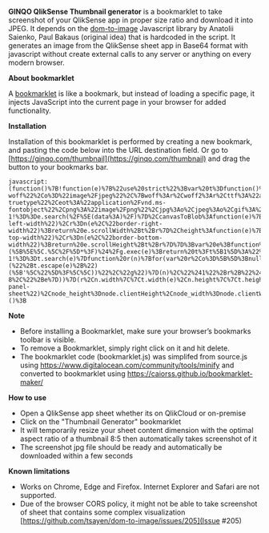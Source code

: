 
**GINQO QlikSense Thumbnail generator** is a bookmarklet to take screenshot of your QlikSense app in proper size ratio and download it into JPEG.
It depends on the [dom-to-image](https://github.com/tsayen/dom-to-image) Javascript library by Anatolii Saienko, Paul Bakaus (original idea) that is hardcoded in the script. It generates an image from the QlikSense sheet app in Base64 format with javascript without create external calls to any server or anything on every modern browser.




**About bookmarklet**

A [bookmarklet](https://en.wikipedia.org/wiki/Bookmarklet) is like a bookmark, but instead of loading a specific page, it injects JavaScript into the current page in your browser for added functionality. 





**Installation** 

Installation of this bookmarklet is performed by creating a new bookmark, and pasting the code below into  the URL destination field. Or go to [https://ginqo.com/thumbnail](https://ginqo.com/thumbnail) and drag the button to your bookmarks bar.

    javascript:(function()%7B!function(e)%7B%22use%20strict%22%3Bvar%20t%3Dfunction()%7Breturn%7Bescape%3Afunction(e)%7Breturn%20e.replace(%2F(%5B.*%2B%3F%5E%24%7B%7D()%7C%5C%5B%5C%5D%5C%2F%5C%5C%5D)%2Fg%2C%22%5C%5C%241%22)%7D%2CparseExtension%3At%2CmimeType%3Afunction(e)%7Bvar%20n%3Dt(e).toLowerCase()%3Breturn(r%3D%22application%2Ffont-woff%22%2Co%3D%22image%2Fjpeg%22%2C%7Bwoff%3Ar%2Cwoff2%3Ar%2Cttf%3A%22application%2Ffont-truetype%22%2Ceot%3A%22application%2Fvnd.ms-fontobject%22%2Cpng%3A%22image%2Fpng%22%2Cjpg%3Ao%2Cjpeg%3Ao%2Cgif%3A%22image%2Fgif%22%2Ctiff%3A%22image%2Ftiff%22%2Csvg%3A%22image%2Fsvg%2Bxml%22%7D)%5Bn%5D%7C%7C%22%22%3Bvar%20r%2Co%7D%2CdataAsUrl%3Afunction(e%2Ct)%7Breturn%22data%3A%22%2Bt%2B%22%3Bbase64%2C%22%2Be%7D%2CisDataUrl%3Afunction(e)%7Breturn-1!%3D%3De.search(%2F%5E(data%3A)%2F)%7D%2CcanvasToBlob%3Afunction(e)%7Breturn%20e.toBlob%3Fnew%20Promise((function(t)%7Be.toBlob(t)%7D))%3Afunction(e)%7Breturn%20new%20Promise((function(t)%7Bfor(var%20n%3Dwindow.atob(e.toDataURL().split(%22%2C%22)%5B1%5D)%2Cr%3Dn.length%2Co%3Dnew%20Uint8Array(r)%2Ci%3D0%3Bi%3Cr%3Bi%2B%2B)o%5Bi%5D%3Dn.charCodeAt(i)%3Bt(new%20Blob(%5Bo%5D%2C%7Btype%3A%22image%2Fpng%22%7D))%7D))%7D(e)%7D%2CresolveUrl%3Afunction(e%2Ct)%7Bvar%20n%3Ddocument.implementation.createHTMLDocument()%2Cr%3Dn.createElement(%22base%22)%3Bn.head.appendChild(r)%3Bvar%20o%3Dn.createElement(%22a%22)%3Breturn%20n.body.appendChild(o)%2Cr.href%3Dt%2Co.href%3De%2Co.href%7D%2CgetAndEncode%3Afunction(e)%7Bvar%20t%3D3e4%3Bu.impl.options.cacheBust%26%26(e%2B%3D(%2F%5C%3F%2F.test(e)%3F%22%26%22%3A%22%3F%22)%2B(new%20Date).getTime())%3Breturn%20new%20Promise((function(n)%7Bvar%20r%2Co%3Dnew%20XMLHttpRequest%3Bif(o.onreadystatechange%3Dc%2Co.ontimeout%3Da%2Co.responseType%3D%22blob%22%2Co.timeout%3Dt%2Co.open(%22GET%22%2Ce%2C!0)%2Co.send()%2Cu.impl.options.imagePlaceholder)%7Bvar%20i%3Du.impl.options.imagePlaceholder.split(%2F%2C%2F)%3Bi%26%26i%5B1%5D%26%26(r%3Di%5B1%5D)%7Dfunction%20c()%7Bif(4%3D%3D%3Do.readyState)if(200%3D%3D%3Do.status)%7Bvar%20t%3Dnew%20FileReader%3Bt.onloadend%3Dfunction()%7Bvar%20e%3Dt.result.split(%2F%2C%2F)%5B1%5D%3Bn(e)%7D%2Ct.readAsDataURL(o.response)%7Delse%20r%3Fn(r)%3Al(%22cannot%20fetch%20resource%3A%20%22%2Be%2B%22%2C%20status%3A%20%22%2Bo.status)%7Dfunction%20a()%7Br%3Fn(r)%3Al(%22timeout%20of%20%22%2Bt%2B%22ms%20occured%20while%20fetching%20resource%3A%20%22%2Be)%7Dfunction%20l(e)%7Bconsole.error(e)%2Cn(%22%22)%7D%7D))%7D%2Cuid%3A(e%3D0%2Cfunction()%7Breturn%22u%22%2Bt()%2Be%2B%2B%3Bfunction%20t()%7Breturn(%220000%22%2B(Math.random()*Math.pow(36%2C4)%3C%3C0).toString(36)).slice(-4)%7D%7D)%2Cdelay%3Afunction(e)%7Breturn%20function(t)%7Breturn%20new%20Promise((function(n)%7BsetTimeout((function()%7Bn(t)%7D)%2Ce)%7D))%7D%7D%2CasArray%3Afunction(e)%7Bfor(var%20t%3D%5B%5D%2Cn%3De.length%2Cr%3D0%3Br%3Cn%3Br%2B%2B)t.push(e%5Br%5D)%3Breturn%20t%7D%2CescapeXhtml%3Afunction(e)%7Breturn%20e.replace(%2F%23%2Fg%2C%22%2523%22).replace(%2F%5Cn%2Fg%2C%22%250A%22)%7D%2CmakeImage%3Afunction(e)%7Breturn%20new%20Promise((function(t%2Cn)%7Bvar%20r%3Dnew%20Image%3Br.onload%3Dfunction()%7Bt(r)%7D%2Cr.onerror%3Dn%2Cr.src%3De%7D))%7D%2Cwidth%3Afunction(e)%7Bvar%20t%3Dn(e%2C%22border-left-width%22)%2Cr%3Dn(e%2C%22border-right-width%22)%3Breturn%20e.scrollWidth%2Bt%2Br%7D%2Cheight%3Afunction(e)%7Bvar%20t%3Dn(e%2C%22border-top-width%22)%2Cr%3Dn(e%2C%22border-bottom-width%22)%3Breturn%20e.scrollHeight%2Bt%2Br%7D%7D%3Bvar%20e%3Bfunction%20t(e)%7Bvar%20t%3D%2F%5C.(%5B%5E%5C.%5C%2F%5D*%3F)%24%2Fg.exec(e)%3Breturn%20t%3Ft%5B1%5D%3A%22%22%7Dfunction%20n(e%2Ct)%7Bvar%20n%3Dwindow.getComputedStyle(e).getPropertyValue(t)%3Breturn%20parseFloat(n.replace(%22px%22%2C%22%22))%7D%7D()%2Cn%3Dfunction()%7Bvar%20e%3D%2Furl%5C(%5B'%22%5D%3F(%5B%5E'%22%5D%2B%3F)%5B'%22%5D%3F%5C)%2Fg%3Breturn%7BinlineAll%3Afunction(e%2Ct%2Ci)%7Breturn%20u()%3FPromise.resolve(e)%3APromise.resolve(e).then(r).then((function(n)%7Bvar%20r%3DPromise.resolve(e)%3Breturn%20n.forEach((function(e)%7Br%3Dr.then((function(n)%7Breturn%20o(n%2Ce%2Ct%2Ci)%7D))%7D))%2Cr%7D))%3Bfunction%20u()%7Breturn!n(e)%7D%7D%2CshouldProcess%3An%2Cimpl%3A%7BreadUrls%3Ar%2Cinline%3Ao%7D%7D%3Bfunction%20n(t)%7Breturn-1!%3D%3Dt.search(e)%7Dfunction%20r(n)%7Bfor(var%20r%2Co%3D%5B%5D%3Bnull!%3D%3D(r%3De.exec(n))%3B)o.push(r%5B1%5D)%3Breturn%20o.filter((function(e)%7Breturn!t.isDataUrl(e)%7D))%7Dfunction%20o(e%2Cn%2Cr%2Co)%7Breturn%20Promise.resolve(n).then((function(e)%7Breturn%20r%3Ft.resolveUrl(e%2Cr)%3Ae%7D)).then(o%7C%7Ct.getAndEncode).then((function(e)%7Breturn%20t.dataAsUrl(e%2Ct.mimeType(n))%7D)).then((function(r)%7Breturn%20e.replace(function(e)%7Breturn%20new%20RegExp(%22(url%5C%5C(%5B'%5C%22%5D%3F)(%22%2Bt.escape(e)%2B%22)(%5B'%5C%22%5D%3F%5C%5C))%22%2C%22g%22)%7D(n)%2C%22%241%22%2Br%2B%22%243%22)%7D))%7D%7D()%2Cr%3Dfunction()%7Breturn%7BresolveAll%3Afunction()%7Breturn%20e(document).then((function(e)%7Breturn%20Promise.all(e.map((function(e)%7Breturn%20e.resolve()%7D)))%7D)).then((function(e)%7Breturn%20e.join(%22%5Cn%22)%7D))%7D%2Cimpl%3A%7BreadAll%3Ae%7D%7D%3Bfunction%20e()%7Breturn%20Promise.resolve(t.asArray(document.styleSheets)).then((function(e)%7Bvar%20n%3D%5B%5D%3Breturn%20e.forEach((function(e)%7Btry%7Bt.asArray(e.cssRules%7C%7C%5B%5D).forEach(n.push.bind(n))%7Dcatch(t)%7Bconsole.log(%22Error%20while%20reading%20CSS%20rules%20from%20%22%2Be.href%2Ct.toString())%7D%7D))%2Cn%7D)).then((function(e)%7Breturn%20e.filter((function(e)%7Breturn%20e.type%3D%3D%3DCSSRule.FONT_FACE_RULE%7D)).filter((function(e)%7Breturn%20n.shouldProcess(e.style.getPropertyValue(%22src%22))%7D))%7D)).then((function(t)%7Breturn%20t.map(e)%7D))%3Bfunction%20e(e)%7Breturn%7Bresolve%3Afunction()%7Bvar%20t%3D(e.parentStyleSheet%7C%7C%7B%7D).href%3Breturn%20n.inlineAll(e.cssText%2Ct)%7D%2Csrc%3Afunction()%7Breturn%20e.style.getPropertyValue(%22src%22)%7D%7D%7D%7D%7D()%2Co%3Dfunction()%7Breturn%7BinlineAll%3Afunction%20r(o)%7Breturn%20o%20instanceof%20Element%3Fi(o).then((function()%7Breturn%20o%20instanceof%20HTMLImageElement%3Fe(o).inline()%3APromise.all(t.asArray(o.childNodes).map((function(e)%7Breturn%20r(e)%7D)))%7D))%3APromise.resolve(o)%3Bfunction%20i(e)%7Bvar%20t%3De.style.getPropertyValue(%22background%22)%3Breturn%20t%3Fn.inlineAll(t).then((function(t)%7Be.style.setProperty(%22background%22%2Ct%2Ce.style.getPropertyPriority(%22background%22))%7D)).then((function()%7Breturn%20e%7D))%3APromise.resolve(e)%7D%7D%2Cimpl%3A%7BnewImage%3Ae%7D%7D%3Bfunction%20e(e)%7Breturn%7Binline%3Afunction(n)%7Breturn%20t.isDataUrl(e.src)%3FPromise.resolve()%3APromise.resolve(e.src).then(n%7C%7Ct.getAndEncode).then((function(n)%7Breturn%20t.dataAsUrl(n%2Ct.mimeType(e.src))%7D)).then((function(t)%7Breturn%20new%20Promise((function(n%2Cr)%7Be.onload%3Dn%2Ce.onerror%3Dr%2Ce.src%3Dt%7D))%7D))%7D%7D%7D%7D()%2Ci%3D%7BimagePlaceholder%3Avoid%200%2CcacheBust%3A!1%7D%2Cu%3D%7BtoSvg%3Ac%2CtoPng%3Afunction(e%2Ct)%7Breturn%20a(e%2Ct%7C%7C%7B%7D).then((function(e)%7Breturn%20e.toDataURL()%7D))%7D%2CtoJpeg%3Afunction(e%2Ct)%7Breturn%20a(e%2Ct%3Dt%7C%7C%7B%7D).then((function(e)%7Breturn%20e.toDataURL(%22image%2Fjpeg%22%2Ct.quality%7C%7C1)%7D))%7D%2CtoBlob%3Afunction(e%2Cn)%7Breturn%20a(e%2Cn%7C%7C%7B%7D).then(t.canvasToBlob)%7D%2CtoPixelData%3Afunction(e%2Cn)%7Breturn%20a(e%2Cn%7C%7C%7B%7D).then((function(n)%7Breturn%20n.getContext(%222d%22).getImageData(0%2C0%2Ct.width(e)%2Ct.height(e)).data%7D))%7D%2Cimpl%3A%7BfontFaces%3Ar%2Cimages%3Ao%2Cutil%3At%2Cinliner%3An%2Coptions%3A%7B%7D%7D%7D%3Bfunction%20c(e%2Cn)%7Breturn%20function(e)%7Bvoid%200%3D%3D%3De.imagePlaceholder%3Fu.impl.options.imagePlaceholder%3Di.imagePlaceholder%3Au.impl.options.imagePlaceholder%3De.imagePlaceholder%3Bvoid%200%3D%3D%3De.cacheBust%3Fu.impl.options.cacheBust%3Di.cacheBust%3Au.impl.options.cacheBust%3De.cacheBust%7D(n%3Dn%7C%7C%7B%7D)%2CPromise.resolve(e).then((function(e)%7Breturn%20l(e%2Cn.filter%2C!0)%7D)).then(s).then(f).then((function(e)%7Bn.bgcolor%26%26(e.style.backgroundColor%3Dn.bgcolor)%3Bn.width%26%26(e.style.width%3Dn.width%2B%22px%22)%3Bn.height%26%26(e.style.height%3Dn.height%2B%22px%22)%3Bn.style%26%26Object.keys(n.style).forEach((function(t)%7Be.style%5Bt%5D%3Dn.style%5Bt%5D%7D))%3Breturn%20e%7D)).then((function(r)%7Breturn%20function(e%2Cn%2Cr)%7Breturn%20Promise.resolve(e).then((function(e)%7Breturn%20e.setAttribute(%22xmlns%22%2C%22http%3A%2F%2Fwww.w3.org%2F1999%2Fxhtml%22)%2C(new%20XMLSerializer).serializeToString(e)%7D)).then(t.escapeXhtml).then((function(e)%7Breturn'%3CforeignObject%20x%3D%220%22%20y%3D%220%22%20width%3D%22100%25%22%20height%3D%22100%25%22%3E'%2Be%2B%22%3C%2FforeignObject%3E%22%7D)).then((function(e)%7Breturn'%3Csvg%20xmlns%3D%22http%3A%2F%2Fwww.w3.org%2F2000%2Fsvg%22%20width%3D%22'%2Bn%2B'%22%20height%3D%22'%2Br%2B'%22%3E'%2Be%2B%22%3C%2Fsvg%3E%22%7D)).then((function(e)%7Breturn%22data%3Aimage%2Fsvg%2Bxml%3Bcharset%3Dutf-8%2C%22%2Be%7D))%7D(r%2Cn.width%7C%7Ct.width(e)%2Cn.height%7C%7Ct.height(e))%7D))%7Dfunction%20a(e%2Cn)%7Breturn%20c(e%2Cn).then(t.makeImage).then(t.delay(100)).then((function(r)%7Bvar%20o%3Dfunction(e)%7Bvar%20r%3Ddocument.createElement(%22canvas%22)%3Bif(r.width%3Dn.width%7C%7Ct.width(e)%2Cr.height%3Dn.height%7C%7Ct.height(e)%2Cn.bgcolor)%7Bvar%20o%3Dr.getContext(%222d%22)%3Bo.fillStyle%3Dn.bgcolor%2Co.fillRect(0%2C0%2Cr.width%2Cr.height)%7Dreturn%20r%7D(e)%3Breturn%20o.getContext(%222d%22).drawImage(r%2C0%2C0)%2Co%7D))%7Dfunction%20l(e%2Cn%2Cr)%7Breturn%20r%7C%7C!n%7C%7Cn(e)%3FPromise.resolve(e).then((function(e)%7Breturn%20e%20instanceof%20HTMLCanvasElement%3Ft.makeImage(e.toDataURL())%3Ae.cloneNode(!1)%7D)).then((function(r)%7Breturn%20function(e%2Cn%2Cr)%7Bvar%20o%3De.childNodes%3Breturn%200%3D%3D%3Do.length%3FPromise.resolve(n)%3Ai(n%2Ct.asArray(o)%2Cr).then((function()%7Breturn%20n%7D))%3Bfunction%20i(e%2Ct%2Cn)%7Bvar%20r%3DPromise.resolve()%3Breturn%20t.forEach((function(t)%7Br%3Dr.then((function()%7Breturn%20l(t%2Cn)%7D)).then((function(t)%7Bt%26%26e.appendChild(t)%7D))%7D))%2Cr%7D%7D(e%2Cr%2Cn)%7D)).then((function(n)%7Breturn%20function(e%2Cn)%7Breturn%20n%20instanceof%20Element%3FPromise.resolve().then(r).then(o).then(i).then(u).then((function()%7Breturn%20n%7D))%3An%3Bfunction%20r()%7Bfunction%20r(e%2Cn)%7Bfunction%20r(e%2Cn)%7Bt.asArray(e).forEach((function(t)%7Bn.setProperty(t%2Ce.getPropertyValue(t)%2Ce.getPropertyPriority(t))%7D))%7De.cssText%3Fn.cssText%3De.cssText%3Ar(e%2Cn)%7Dr(window.getComputedStyle(e)%2Cn.style)%7Dfunction%20o()%7Bfunction%20r(r)%7Bvar%20o%3Dwindow.getComputedStyle(e%2Cr)%2Ci%3Do.getPropertyValue(%22content%22)%3Bif(%22%22!%3D%3Di%26%26%22none%22!%3D%3Di)%7Bvar%20u%3Dt.uid()%3Bn.className%3Dn.className%2B%22%20%22%2Bu%3Bvar%20c%3Ddocument.createElement(%22style%22)%3Bc.appendChild(a(u%2Cr%2Co))%2Cn.appendChild(c)%7Dfunction%20a(e%2Cn%2Cr)%7Bvar%20o%3D%22.%22%2Be%2B%22%3A%22%2Bn%2Ci%3Dr.cssText%3Fu(r)%3Ac(r)%3Breturn%20document.createTextNode(o%2B%22%7B%22%2Bi%2B%22%7D%22)%3Bfunction%20u(e)%7Bvar%20t%3De.getPropertyValue(%22content%22)%3Breturn%20e.cssText%2B%22%20content%3A%20%22%2Bt%2B%22%3B%22%7Dfunction%20c(e)%7Breturn%20t.asArray(e).map(n).join(%22%3B%20%22)%2B%22%3B%22%3Bfunction%20n(t)%7Breturn%20t%2B%22%3A%20%22%2Be.getPropertyValue(t)%2B(e.getPropertyPriority(t)%3F%22%20!important%22%3A%22%22)%7D%7D%7D%7D%5B%22%3Abefore%22%2C%22%3Aafter%22%5D.forEach((function(e)%7Br(e)%7D))%7Dfunction%20i()%7Be%20instanceof%20HTMLTextAreaElement%26%26(n.innerHTML%3De.value)%2Ce%20instanceof%20HTMLInputElement%26%26n.setAttribute(%22value%22%2Ce.value)%7Dfunction%20u()%7Bn%20instanceof%20SVGElement%26%26(n.setAttribute(%22xmlns%22%2C%22http%3A%2F%2Fwww.w3.org%2F2000%2Fsvg%22)%2Cn%20instanceof%20SVGRectElement%26%26%5B%22width%22%2C%22height%22%5D.forEach((function(e)%7Bvar%20t%3Dn.getAttribute(e)%3Bt%26%26n.style.setProperty(e%2Ct)%7D)))%7D%7D(e%2Cn)%7D))%3APromise.resolve()%7Dfunction%20s(e)%7Breturn%20r.resolveAll().then((function(t)%7Bvar%20n%3Ddocument.createElement(%22style%22)%3Breturn%20e.appendChild(n)%2Cn.appendChild(document.createTextNode(t))%2Ce%7D))%7Dfunction%20f(e)%7Breturn%20o.inlineAll(e).then((function()%7Breturn%20e%7D))%7D%22undefined%22!%3Dtypeof%20module%3Fmodule.exports%3Du%3Ae.domtoimage%3Du%7D(this)%3Bvar%20node%3Ddocument.querySelector(%22.qv-panel-sheet%22)%2Cnode_height%3Dnode.clientHeight%2Cnode_width%3Dnode.clientWidth%2CaspectRatio%3D1.6%3Bnode.style.width%3Dnode_height*aspectRatio%2B%22px%22%2Cdomtoimage.toJpeg(node%2C%7Bquality%3A.95%2Cwidth%3Anode_height*aspectRatio%2Cheight%3Anode_height%7D).then((function(e)%7Bvar%20t%3Ddocument.createElement(%22a%22)%3Bt.download%3Ddocument.title%2B%22.jpeg%22%2Ct.href%3De%2Ct.click()%2Ct.remove()%7D)).catch((e%3D%3E%7Bconsole.log(e)%2Calert(%22Sorry%2C%20this%20sheet%20could%20not%20be%20captured.%20Please%20try%20other%20sheets.%22)%7D))%2CsetTimeout((function()%7Bnode.style.width%3Dnode_width%2B%22px%22%2Cnode.style.width%3Dnull%7D)%2C3e3)%3B%7D)()%3B

**Note**  
-   Before installing a Bookmarklet, make sure your browser’s bookmarks toolbar is visible.
-   To remove a Bookmarklet, simply right click on it and hit delete.
-   The bookmarklet code (bookmarklet.js) was simplifed from source.js using https://www.digitalocean.com/community/tools/minify and converted to bookmarklet using https://caiorss.github.io/bookmarklet-maker/

**How to use**
-   Open a QlikSense app sheet whether its on QlikCloud or on-premise
-   Click on the "Thumbnail Generator" bookmarklet
-   It will temporarily resize your sheet content dimension with the optimal aspect ratio of a thumbnail 8:5 then automatically takes screenshot of it
-   The screenshot jpg  file should be ready and automatically be downloaded within a few seconds

**Known limitations**
-   Works on Chrome, Edge and Firefox. Internet Explorer and Safari are not supported.
-   Due of the browser CORS policy, it might not be able to take screenshot of sheet that contains some complex visualization [https://github.com/tsayen/dom-to-image/issues/205](Issue #205)
